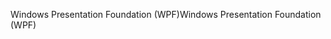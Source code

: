 <span data-ttu-id="c4ea5-101">Windows Presentation Foundation (WPF)</span><span class="sxs-lookup"><span data-stu-id="c4ea5-101">Windows Presentation Foundation (WPF)</span></span>
